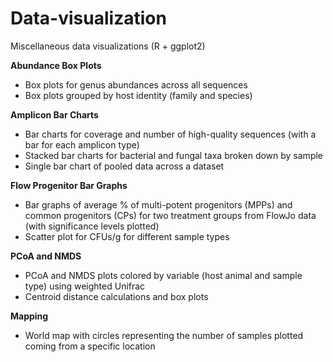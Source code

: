 # Data-visualization
Miscellaneous data visualizations (R + ggplot2)

**Abundance Box Plots**
* Box plots for genus abundances across all sequences
* Box plots grouped by host identity (family and species) 


**Amplicon Bar Charts**
* Bar charts for coverage and number of high-quality sequences (with a bar for each amplicon type)
* Stacked bar charts for bacterial and fungal taxa broken down by sample
* Single bar chart of pooled data across a dataset


**Flow Progenitor Bar Graphs**
* Bar graphs of average % of multi-potent progenitors (MPPs) and common progenitors (CPs) for two treatment groups from FlowJo data (with significance levels plotted)
* Scatter plot for CFUs/g for different sample types


**PCoA and NMDS**
* PCoA and NMDS plots colored by variable (host animal and sample type) using weighted Unifrac
* Centroid distance calculations and box plots

**Mapping**
* World map with circles representing the number of samples plotted coming from a specific location
